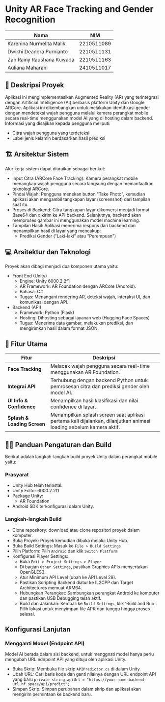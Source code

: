 # Unity AR Face Tracking and Gender Recognition

| Nama | NIM   |
| ---- | ----- |
| Karenina Nurmelita Malik   | 2210511089 |
| Dwikhi Deandra Purnianto    | 2210511131 |
| Zah Rainy Raushana Kuwada   | 2210511163 |
| Auliana Maharani    | 2410511017 |

## 📖 Deskripsi Proyek
Aplikasi ini mengimplementasikan Augmented Reality (AR) yang terintegrasi dengan Artificial Intelligence (AI) berbasis platform Unity dan Google ARCore. Aplikasi ini dikembangkan untuk melakukan identifikasi gender dengan mendeteksi wajah pengguna melalui kamera perangkat mobile secara real-time menggunakan model AI yang di hosting dalam backend. Informasi yang disajikan kepada pengguna meliputi:
* Citra wajah pengguna yang terdeteksi
* Label jenis kelamin berdasarkan hasil prediksi

## 🏗️ Arsitektur Sistem
Alur kerja sistem dapat diuraikan sebagai berikut:

* Input Citra (ARCore Face Tracking): Kamera perangkat mobile menangkap wajah pengguna secara langsung dengan memanfaatkan teknologi ARCore.
* Pindai Wajah: Pengguna menekan button "Take Photo", kemudian aplikasi akan mengambil tangkapan layar (screenshot) dari tampilan saat itu.
* Proses di Backend: Citra tangkapan layar dikonversi menjadi format Base64 dan dikirim ke API backend. Selanjutnya, backend akan memproses gambar ini menggunakan model machine learning.
* Tampilan Hasil: Aplikasi menerima respons dari backend dan menampilkan hasil di layar yang mencakup:
  * Prediksi Gender ("Laki-laki" atau "Perempuan")

## 💻 Arsitektur dan Teknologi 
Proyek akan dibagi menjadi dua komponen utama yaitu:
* Front End (Unity)
  * Engine: Unity 6000.2.2f1
  * AR Framework: AR Foundation dengan ARCore (Android).
  * Bahasa: C#
  * Tugas: Menangani rendering AR, deteksi wajah, interaksi UI, dan komunikasi dengan API.
* Backend (API)
  * Framework: Python (Flask)
  * Hosting: Dihosting sebagai layanan web (Hugging Face Spaces)
  * Tugas: Menerima data gambar, melakukan prediksi, dan mengirimkan hasil dalam format JSON.
  
## 🧩 Fitur Utama
| Fitur                                 | Deskripsi                                                              |
| ------------------------------------- | ---------------------------------------------------------------------- |
| **Face Tracking**      | Melacak wajah pengguna secara real-time menggunakan AR Foundation.          |
|**Integrai API** | Terhubung dengan backend Python untuk pemrosesan citra dan prediksi gender oleh model AI. |
|**UI Info & Confidence**           | Menampilkan hasil klasifikasi dan nilai confidence di layar.           |
|**Splash & Loading Screen**                  | Menampilkan splash screen saat aplikasi pertama kali dijalankan, dilanjutkan animasi loading sebelum kamera aktif.            |

## 🧑‍💻 Panduan Pengaturan dan Build
Berikut adalah langkah-langkah build proyek Unity dalam perangkat mobile yaitu:
### Prasyarat
* Unity Hub telah terinstal.
* Unity Editor 6000.2.2f1
* Package Unity:
  * AR Foundation
* Android SDK terkonfigurasi dalam Unity.

### Langkah-langkah Build
* Clone repository: download atau clone repositori proyek dalam komputer.
* Buka Proyek: Proyek kemudian dibuka melalui Unity Hub.
* Buka Build Settings: Masuk ke `File > Build Settings`
* Pilih Platform: Pilih `Android` dan klik `Switch Platform`
* Konfigurasi Player Settings:
  * Buka `Edit > Project Settings > Player`
  * Di bagian `Other Settings`, pastikan Graphics APIs menyertakan OpenGLES3.
  * Atur Minimum API Level (ubah ke API Level 29).
  * Pastikan Scripting Backend diatur ke IL2CPP dan Target Architectures memuat ARM64.
  * Hubungkan Perangkat: Sambungkan perangkat Android ke komputer dan pastikan USB Debugging telah aktif.
  * Build dan Jalankan: Kembali ke `Build Settings`, klik 'Build and Run`. Pilih lokasi untuk menyimpan file APK dan tunggu hingga proses selesai.

## Konfigurasi Lanjutan

### Mengganti Model (Endpoint API)
Model AI berada dalam sisi backend, untuk menggnati model hanya perlu mengubah URL ednpoint API yang dituju oleh aplikasi Unity.
* Buka Skrip: Membuka file skrip `APIPredictor.cs` di dalam Unity.
* Ubah URL: Cari baris kode dan ganti nilainya dengan URL endpoint API yang baru
  ```private string apiUrl = "https://your-name-backend-url.hf.space/api/predict";```
* Simpan Skrip: Simpan perubahan dalam skrip dan aplikasi akan mengirim permintaan ke backend baru.
